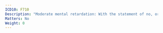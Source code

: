 ```yaml
---
ICD10: F710
Description: "Moderate mental retardation: With the statement of no, or minimal, impairment of behaviour"
Matters: No
Weight: 0
---
```

